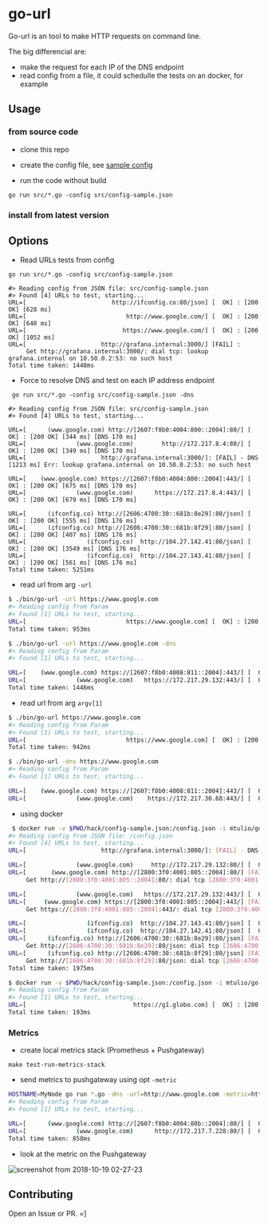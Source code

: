 # go-url

Go-url is an tool to make HTTP requests on command line.

The big differencial are:
- make the request for each IP of the DNS endpoint
- read config from a file, it could schedulle the tests on an docker, for example

## Usage

### from source code

* clone this repo

* create the config file, see [sample config](./src/config-sample.json)

* run the code without build

`go run src/*.go -config src/config-sample.json`

### install from latest version

<TODO>


## Options

* Read URLs tests from config

`go run src/*.go -config src/config-sample.json`
```text
#> Reading config from JSON file: src/config-sample.json
#> Found [4] URLs to test, starting...
URL=[                        http://ifconfig.co:80/json] [  OK] : [200 OK] [628 ms]
URL=[                            http://www.google.com/] [  OK] : [200 OK] [640 ms]
URL=[                           https://www.google.com/] [  OK] : [200 OK] [1052 ms]
URL=[                     http://grafana.internal:3000/] [FAIL] : 
	 Get http://grafana.internal:3000/: dial tcp: lookup grafana.internal on 10.50.0.2:53: no such host
Total time taken: 1448ms

```

* Force to resolve DNS and test on each IP address endpoint

` go run src/*.go -config src/config-sample.json -dns`
```text
#> Reading config from JSON file: src/config-sample.json
#> Found [4] URLs to test, starting...

URL=[      (www.google.com) http://[2607:f8b0:4004:800::2004]:80/] [  OK] : [200 OK] [344 ms] [DNS 170 ms]
URL=[              (www.google.com)        http://172.217.8.4:80/] [  OK] : [200 OK] [349 ms] [DNS 170 ms]
URL=[                     http://grafana.internal:3000/]: [FAIL] - DNS [1213 ms] Err: lookup grafana.internal on 10.50.0.2:53: no such host

URL=[    (www.google.com) https://[2607:f8b0:4004:800::2004]:443/] [  OK] : [200 OK] [675 ms] [DNS 170 ms]
URL=[              (www.google.com)      https://172.217.8.4:443/] [  OK] : [200 OK] [679 ms] [DNS 170 ms]

URL=[      (ifconfig.co) http://[2606:4700:30::681b:8e29]:80/json] [  OK] : [200 OK] [555 ms] [DNS 176 ms]
URL=[      (ifconfig.co) http://[2606:4700:30::681b:8f29]:80/json] [  OK] : [200 OK] [407 ms] [DNS 176 ms]
URL=[                 (ifconfig.co)  http://104.27.142.41:80/json] [  OK] : [200 OK] [3549 ms] [DNS 176 ms]
URL=[                 (ifconfig.co)  http://104.27.143.41:80/json] [  OK] : [200 OK] [561 ms] [DNS 176 ms]
Total time taken: 5251ms

``` 

* read url from arg `-url`

```bash
$ ./bin/go-url -url https://www.google.com
#> Reading config from Param
#> Found [1] URLs to test, starting...
URL=[                            https://www.google.com] [  OK] : [200 OK] [952 ms]
Total time taken: 953ms

$ ./bin/go-url -url https://www.google.com -dns
#> Reading config from Param
#> Found [1] URLs to test, starting...

URL=[    (www.google.com) https://[2607:f8b0:4008:811::2004]:443/] [  OK] : [200 OK] [962 ms] [DNS 106 ms]
URL=[              (www.google.com)   https://172.217.29.132:443/] [  OK] : [200 OK] [377 ms] [DNS 106 ms]
Total time taken: 1446ms


```


* read url from arg `argv[1]`

```bash
$ ./bin/go-url https://www.google.com
#> Reading config from Param
#> Found [1] URLs to test, starting...
URL=[                            https://www.google.com] [  OK] : [200 OK] [942 ms]
Total time taken: 942ms

$ ./bin/go-url -dns https://www.google.com
#> Reading config from Param
#> Found [1] URLs to test, starting...

URL=[    (www.google.com) https://[2607:f8b0:4008:811::2004]:443/] [  OK] : [200 OK] [1870 ms] [DNS 113 ms]
URL=[              (www.google.com)    https://172.217.30.68:443/] [  OK] : [200 OK] [236 ms] [DNS 113 ms]

```

* using docker

```bash
 $ docker run -v $PWD/hack/config-sample.json:/config.json -i mtulio/go-url:docker -dns -config /config.json 
#> Reading config from JSON file: /config.json
#> Found [4] URLs to test, starting...
URL=[                     http://grafana.internal:3000/]: [FAIL] - DNS [14 ms] Err: lookup grafana.internal on 181.213.132.2:53: no such host

URL=[              (www.google.com)     http://172.217.29.132:80/] [  OK] : [200 OK] [132 ms] [DNS 14 ms]
URL=[       (www.google.com) http://[2800:3f0:4001:805::2004]:80/] [FAIL] : 
	 Get http://[2800:3f0:4001:805::2004]:80/: dial tcp [2800:3f0:4001:805::2004]:80: connect: cannot assign requested address [DNS 14 ms]

URL=[              (www.google.com)   https://172.217.29.132:443/] [  OK] : [200 OK] [230 ms] [DNS 14 ms]
URL=[     (www.google.com) https://[2800:3f0:4001:805::2004]:443/] [FAIL] : 
	 Get https://[2800:3f0:4001:805::2004]:443/: dial tcp [2800:3f0:4001:805::2004]:443: connect: cannot assign requested address [DNS 14 ms]

URL=[                 (ifconfig.co)  http://104.27.143.41:80/json] [  OK] : [200 OK] [1115 ms] [DNS 308 ms]
URL=[                 (ifconfig.co)  http://104.27.142.41:80/json] [  OK] : [200 OK] [549 ms] [DNS 308 ms]
URL=[      (ifconfig.co) http://[2606:4700:30::681b:8e29]:80/json] [FAIL] : 
	 Get http://[2606:4700:30::681b:8e29]:80/json: dial tcp [2606:4700:30::681b:8e29]:80: connect: cannot assign requested address [DNS 308 ms]
URL=[      (ifconfig.co) http://[2606:4700:30::681b:8f29]:80/json] [FAIL] : 
	 Get http://[2606:4700:30::681b:8f29]:80/json: dial tcp [2606:4700:30::681b:8f29]:80: connect: cannot assign requested address [DNS 308 ms]
Total time taken: 1975ms

$ docker run -v $PWD/hack/config-sample.json:/config.json -i mtulio/go-url:docker https://g1.globo.com 
#> Reading config from Param
#> Found [1] URLs to test, starting...
URL=[                              https://g1.globo.com] [  OK] : [200 OK] [192 ms]
Total time taken: 193ms

```

### Metrics

* create local metrics stack (Prometheus + Pushgateway)

`make test-run-metrics-stack`

* send metrics to pushgateway using opt `-metric`

```bash
HOSTNAME=MyNode go run *.go -dns -url=http://www.google.com -metric=http://localhost:9091
#> Reading config from Param
#> Found [1] URLs to test, starting...

URL=[      (www.google.com) http://[2607:f8b0:4004:80b::2004]:80/] [  OK] : [200 OK] [353 ms] [DNS 160 ms]
URL=[              (www.google.com)      http://172.217.7.228:80/] [  OK] : [200 OK] [341 ms] [DNS 160 ms]
Total time taken: 858ms

```

* look at the metric on the Pushgateway

![screenshot from 2018-10-19 02-27-23](https://user-images.githubusercontent.com/3216894/47199154-91acea00-d346-11e8-9ac1-eb7576ea1016.png)

## Contributing

Open an Issue or PR. =]

